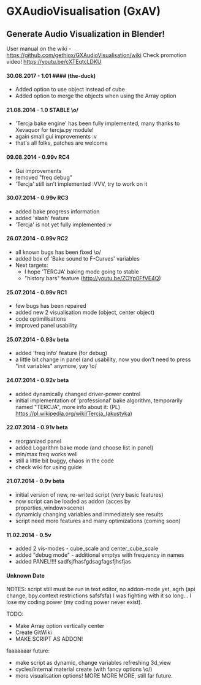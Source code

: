 
GXAudioVisualisation (GxAV)
====

Generate Audio Visualization in Blender!
-----

User manual on the wiki - https://github.com/gethiox/GXAudioVisualisation/wiki
Check promotion video! https://youtu.be/cXTEqtcLDKU


#### 30.08.2017 - 1.01 #### (the-duck)
- Added option to use object instead of cube
- Added option to merge the objects when using the Array option

#### 21.08.2014 - 1.0 STABLE \o/ ####
- 'Tercja bake engine' has been fully implemented, many thanks to Xevaquor for tercja.py module!
- again small gui improvements :v
- that's all folks, patches are welcome

#### 09.08.2014 - 0.99v RC4 ####
- Gui improvements
- removed "freq debug"
- 'Tercja' still isn't implemented :VVV, try to work on it

#### 30.07.2014 - 0.99v RC3 ####
- added bake progress information
- added 'slash' feature
- 'Tercja' is not yet fully implemented :v

#### 26.07.2014 - 0.99v RC2 ####
- all known bugs has been fixed \o/
- added box of 'Bake sound to F-Curves' variables
- Next targets:
  * I hope 'TERCJA' baking mode going to stable
  * "history bars" feature (http://youtu.be/ZOYp0FfVE4Q)

#### 25.07.2014 - 0.99v RC1 ####
- few bugs has been repaired
- added new 2 visualisation mode (object, center object)
- code optimilisations
- improved panel usability

#### 25.07.2014 - 0.93v beta ####
- added 'freq info' feature (for debug)
- a little bit change in panel (and usability, now you don't need to press "init variables" anymore, yay \o/

#### 24.07.2014 - 0.92v beta ####
- added dynamically changed driver-power control
- initial implementation of 'professional' bake algorithm, temporarily named "TERCJA",
  more info about it: (PL) https://pl.wikipedia.org/wiki/Tercja_(akustyka)

#### 22.07.2014 - 0.91v beta ####
- reorganized panel
- added Logarithm bake mode (and choose list in panel)
- min/max freq works well
- still a little bit buggy, chaos in the code
- check wiki for using guide

#### 21.07.2014 - 0.9v beta ####
- initial version of new, re-writed script (very basic features)
- now script can be loaded as addon (acces by properties_window>scene)
- dynamicly changing variables and immediately see results
- script need more features and many optimizations (coming soon)

#### 11.02.2014 - 0.5v ####

- added 2 vis-modes - cube_scale and center_cube_scale
- added "debug mode" - additional emptys with frequency in names
- added PANEL!!!! sadfsjfhasfgdsagfagsfjhsfjas

#### Unknown Date ####

NOTES: script still must be run in text editor, no addon-mode yet, agrh (api change, bpy.context restrictions
safsfsfa)
I was fighting with it so long… I lose my coding power (my coding power never exist).

TODO:
- Make Array option vertically center
- Create GitWiki
- MAKE SCRIPT AS ADDON!

faaaaaaar future:
- make script as dynamic, change variables refreshing 3d_view
- cycles/internal material create (with fancy options \o/)
- more visualisation options! MORE MORE MORE, still far future.
